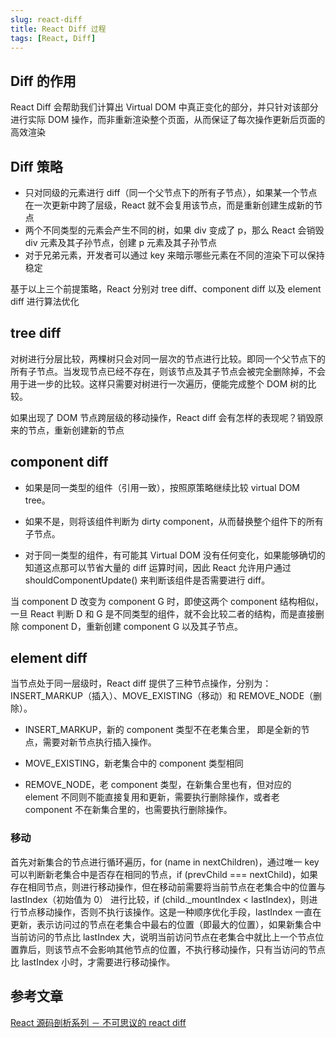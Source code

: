 ```yaml
---
slug: react-diff
title: React Diff 过程
tags: [React, Diff]
---
```


## Diff 的作用

React Diff 会帮助我们计算出 Virtual DOM 中真正变化的部分，并只针对该部分进行实际 DOM 操作，而非重新渲染整个页面，从而保证了每次操作更新后页面的高效渲染

## Diff 策略

- 只对同级的元素进行 diff（同一个父节点下的所有子节点），如果某一个节点在一次更新中跨了层级，React 就不会复用该节点，而是重新创建生成新的节点
- 两个不同类型的元素会产生不同的树，如果 div 变成了 p，那么 React 会销毁 div 元素及其子孙节点，创建 p 元素及其子孙节点
- 对于兄弟元素，开发者可以通过 key 来暗示哪些元素在不同的渲染下可以保持稳定

基于以上三个前提策略，React 分别对 tree diff、component diff 以及 element diff 进行算法优化

## tree diff

对树进行分层比较，两棵树只会对同一层次的节点进行比较。即同一个父节点下的所有子节点。当发现节点已经不存在，则该节点及其子节点会被完全删除掉，不会用于进一步的比较。这样只需要对树进行一次遍历，便能完成整个 DOM 树的比较。

如果出现了 DOM 节点跨层级的移动操作，React diff 会有怎样的表现呢？销毁原来的节点，重新创建新的节点

## component diff

- 如果是同一类型的组件（引用一致），按照原策略继续比较 virtual DOM tree。

- 如果不是，则将该组件判断为 dirty component，从而替换整个组件下的所有子节点。

- 对于同一类型的组件，有可能其 Virtual DOM 没有任何变化，如果能够确切的知道这点那可以节省大量的 diff 运算时间，因此 React 允许用户通过 shouldComponentUpdate() 来判断该组件是否需要进行 diff。

当 component D 改变为 component G 时，即使这两个 component 结构相似，一旦 React 判断 D 和 G 是不同类型的组件，就不会比较二者的结构，而是直接删除 component D，重新创建 component G 以及其子节点。

## element diff

当节点处于同一层级时，React diff 提供了三种节点操作，分别为：INSERT_MARKUP（插入）、MOVE_EXISTING（移动）和 REMOVE_NODE（删除）。

- INSERT_MARKUP，新的 component 类型不在老集合里， 即是全新的节点，需要对新节点执行插入操作。

- MOVE_EXISTING，新老集合中的 component 类型相同

- REMOVE_NODE，老 component 类型，在新集合里也有，但对应的 element 不同则不能直接复用和更新，需要执行删除操作，或者老 component 不在新集合里的，也需要执行删除操作。

### 移动

首先对新集合的节点进行循环遍历，for (name in nextChildren)，通过唯一 key 可以判断新老集合中是否存在相同的节点，if (prevChild === nextChild)，如果存在相同节点，则进行移动操作，但在移动前需要将当前节点在老集合中的位置与 lastIndex（初始值为 0） 进行比较，if (child.\_mountIndex < lastIndex)，则进行节点移动操作，否则不执行该操作。这是一种顺序优化手段，lastIndex 一直在更新，表示访问过的节点在老集合中最右的位置（即最大的位置），如果新集合中当前访问的节点比 lastIndex 大，说明当前访问节点在老集合中就比上一个节点位置靠后，则该节点不会影响其他节点的位置，不执行移动操作，只有当访问的节点比 lastIndex 小时，才需要进行移动操作。

## 参考文章

[React 源码剖析系列 － 不可思议的 react diff](https://zhuanlan.zhihu.com/p/20346379)
